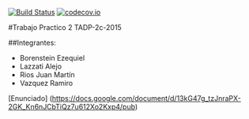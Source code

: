 [![Build Status](https://travis-ci.org/TADP-G8-2015-2C/TP-2.svg?branch=master)](https://travis-ci.org/TADP-G8-2015-2C/TP-2.svg?branch=master)
[![codecov.io](https://codecov.io/github/TADP-G8-2015-2C/TP-2/coverage.svg?branch=master)](https://codecov.io/github/TADP-G8-2015-2C/TP-2?branch=master)

#Trabajo Practico 2 TADP-2c-2015

##Integrantes: 
* Borenstein Ezequiel
* Lazzati Alejo 
* Rios Juan Martín
* Vazquez Ramiro

[Enunciado] (https://docs.google.com/document/d/13kG47g_tzJnraPX-2GK_Kn6nJCbTiQz7u612Xo2Kxp4/pub)
